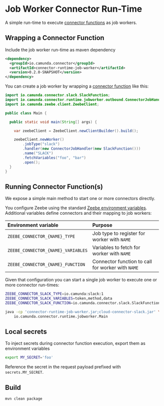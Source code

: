 # Job Worker Connector Run-Time

A simple run-time to execute [connector functions](../core) as job workers.

## Wrapping a Connector Function

Include the job worker run-time as maven dependency

```xml
<dependency>
  <groupId>io.camunda.connector</groupId>
  <artifactId>connector-runtime-job-worker</artifactId>
  <version>0.2.0-SNAPSHOT</version>
</dependency>
```

You can create a job worker by wrapping a [connector function](../core) like this:

```java
import io.camunda.connector.slack.SlackFunction;
import io.camunda.connector.runtime.jobworker.outbound.ConnectorJobHandler;
import io.camunda.zeebe.client.ZeebeClient;

public class Main {

  public static void main(String[] args) {

    var zeebeClient = ZeebeClient.newClientBuilder().build();

    zeebeClient.newWorker()
        .jobType("slack")
        .handler(new ConnectorJobHandler(new SlackFunction()))
        .name("SLACK")
        .fetchVariables("foo", "bar")
        .open();
  }
}
```

## Running Connector Function(s)

We expose a simple main method to start one or more connectors directly.

You configure Zeebe using the standard [Zeebe environment variables](https://docs.camunda.io/docs/apis-clients/java-client/#bootstrapping).
Additional variables define connectors and their mapping to job workers:

| Environment variable | Purpose |
| :--- | :--- |
| `ZEEBE_CONNECTOR_{NAME}_TYPE` | Job type to register for worker with `NAME` |
| `ZEEBE_CONNECTOR_{NAME}_VARIABLES` | Variables to fetch for worker with `NAME` |
| `ZEEBE_CONNECTOR_{NAME}_FUNCTION` | Connector function to call for worker with `NAME` |

Given that configuration you can start a single job worker to execute one or more connector run-times:

```bash
ZEEBE_CONNECTOR_SLACK_TYPE=io.camunda:slack:1
ZEEBE_CONNECTOR_SLACK_VARIABLES=token,method,data
ZEEBE_CONNECTOR_SLACK_FUNCTION=io.camunda.connector.slack.SlackFunction

java -cp 'connector-runtime-job-worker.jar;cloud-connector-slack.jar' \
    io.camunda.connector.runtime.jobworker.Main
```

## Local secrets

To inject secrets during connector function execution, export them as environment variables

```bash
export MY_SECRET='foo'
```

Reference the secret in the request payload prefixed with `secrets.MY_SECRET`.

## Build

```bash
mvn clean package
```

